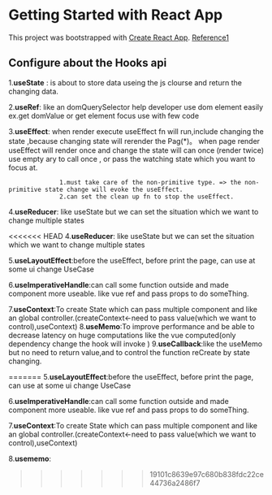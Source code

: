 # Getting Started with React App

This project was bootstrapped with [Create React App](https://github.com/facebook/create-react-app).
[Reference1](https://react-typescript-cheatsheet.netlify.app/)


## Configure  about the Hooks api

1.**useState** : is about to store data useing the js clourse and return the changing data. 

2.**useRef**: like an domQuerySelector help developer use dom element easily
              ex.get domValue or get element focus use with few code

3.**useEffect**:  when render execute useEffect fn will run,include changing the state ,because changing state will rerender the Pag(*)。
                  when page render useEffect will render once and change the state will can once (render twice)
                  use empty ary to call once , or pass the watching state which you want to focus at.
                  
                  1.must take care of the non-primitive type. => the non-primitive state change will evoke the useEffect.
                  2.can set the clean up fn to stop the useEffect.
                  
4.**useReducer**: like useState but we can set the  situation  which we want to change multiple states

<<<<<<< HEAD
4.**useReducer**: like useState but we can set the  situation  which we want to change multiple states

5.**useLayoutEffect**:before the useEffect, before print the page, can use at some ui change UseCase

6.**useImperativeHandle**:can call some function outside and made component more useable. like vue ref and pass props to do someThing.

7.**useContext**:To create State which can pass multiple component and like an global controller.(createContext<-need to pass value(which we want to control),useContext)
8.**useMemo**:To improve performance and be able to decrease latency on huge computations like the vue computed(only dependency change the hook will invoke )
9.**useCallback**:like the useMemo but no need to return value,and to control the function reCreate by state changing.

=======
5.**useLayoutEffect**:before the useEffect, before print the page, can use at some ui change UseCase

6.**useImperativeHandle**:can call some function outside and made component more useable. like vue ref and pass props to do someThing.

7.**useContext**:To create State which can pass multiple component and like an global controller.(createContext<-need to pass value(which we want to control),useContext)

8.**usememo**:
>>>>>>> 19101c8639e97c680b838fdc22ce44736a2486f7
